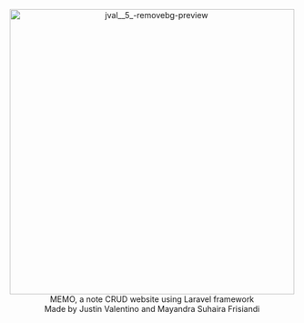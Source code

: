 <p align="center">
    <img width="500" height="500" alt="jval__5_-removebg-preview" src="https://github.com/user-attachments/assets/cf04f91f-be6c-4e43-9f92-e10410f0596f" />
    <br>
MEMO, a note CRUD website using Laravel framework<br>
Made by Justin Valentino and Mayandra Suhaira Frisiandi
</p>
